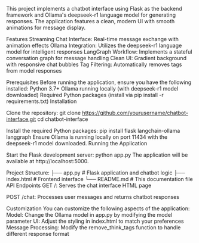 This project implements a chatbot interface using Flask as the backend framework and Ollama's deepseek-r1 language model for generating responses. The application features a clean, modern UI with smooth animations for message display.

Features
Streaming Chat Interface: Real-time message exchange with animation effects
Ollama Integration: Utilizes the deepseek-r1 language model for intelligent responses
LangGraph Workflow: Implements a stateful conversation graph for message handling
Clean UI: Gradient background with responsive chat bubbles
Tag Filtering: Automatically removes <think> tags from model responses

Prerequisites
Before running the application, ensure you have the following installed:
Python 3.7+
Ollama running locally (with deepseek-r1 model downloaded)
Required Python packages (install via pip install -r requirements.txt)
Installation

Clone the repository:
git clone https://github.com/yourusername/chatbot-interface.git
cd chatbot-interface

Install the required Python packages:
pip install flask langchain-ollama langgraph
Ensure Ollama is running locally on port 11434 with the deepseek-r1 model downloaded.
Running the Application

Start the Flask development server:
python app.py
The application will be available at http://localhost:5000.

Project Structure:
├── app.py                # Flask application and chatbot logic
├── index.html            # Frontend interface
└── README.md             # This documentation file
API Endpoints
GET /: Serves the chat interface HTML page

POST /chat: Processes user messages and returns chatbot responses

Customization
You can customize the following aspects of the application:
Model: Change the Ollama model in app.py by modifying the model parameter
UI: Adjust the styling in index.html to match your preferences
Message Processing: Modify the remove_think_tags function to handle different response format
